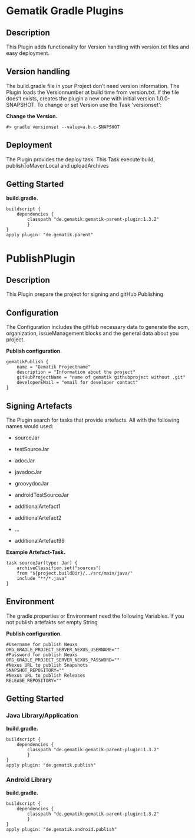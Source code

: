 # Gematik Gradle Plugins

## Description

This Plugin adds functionality for Version handling with version.txt files and easy deployment.

## Version handling

The build.gradle file in your Project don’t need version information. The Plugin loads the Versionnumber at build time from version.txt. If the file does’t
exists, creates the plugin a new one with initial version 1.0.0-SNAPSHOT. To change or set Version use the Task 'versionset':

**Change the Version.**

    #> gradle versionset --value=a.b.c-SNAPSHOT

## Deployment

The Plugin provides the deploy task. This Task execute build, publishToMavenLocal and uploadArchives

## Getting Started

**build.gradle.**

    buildscript {
        dependencies {
            classpath "de.gematik:gematik-parent-plugin:1.3.2"
            }
    }
    apply plugin: "de.gematik.parent"

# PublishPlugin

## Description

This Plugin prepare the project for signing and gitHub Publishing

## Configuration

The Configuration includes the gitHub necessary data to generate the scm, organization, issueManagement blocks and the
general data about you project.

**Publish configuration.**

    gematikPublish {
        name = "Gematik Projectname"
        description = "Information about the project"
        gitHubProjectName = "name of gematik githubproject without .git"
        developerEMail = "email for developer contact"
    }

## Signing Artefacts

The Plugin search for tasks that provide artefacts. All with the following names would used:

-   sourceJar

-   testSourceJar

-   adocJar

-   javadocJar

-   groovydocJar

-   androidTestSourceJar

-   additionalArtefact1

-   additionalArtefact2

-   …​

-   additionalArtefact99

**Example Artefact-Task.**

    task sourceJar(type: Jar) {
        archiveClassifier.set("sources")
        from "${project.buildDir}/../src/main/java/"
        include "**/*.java"
    }

## Environment

The gradle.properties or Environment need the following Variables. If you not publish artefakts set empty String

**Publish configuration.**

    #Username for publish Neuxs
    ORG_GRADLE_PROJECT_SERVER_NEXUS_USERNAME=""
    #Password for publish Neuxs
    ORG_GRADLE_PROJECT_SERVER_NEXUS_PASSWORD=""
    #Nexus URL to publish Snapshots
    SNAPSHOT_REPOSITORY=""
    #Nexus URL to publish Releases
    RELEASE_REPOSITORY=""

## Getting Started

### Java Library/Application

**build.gradle.**

    buildscript {
        dependencies {
            classpath "de.gematik:gematik-parent-plugin:1.3.2"
            }
    }
    apply plugin: "de.gematik.publish"

### Android Library

**build.gradle.**

    buildscript {
        dependencies {
            classpath "de.gematik:gematik-parent-plugin:1.3.2"
            }
    }
    apply plugin: "de.gematik.android.publish"
